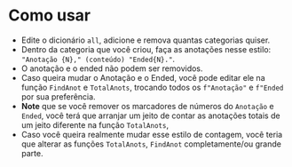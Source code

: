 # Como usar

- Edite o dicionário `all`, adicione e remova quantas categorias quiser.
- Dentro da categoria que você criou, faça as anotações nesse estilo: `"Anotação {N}," (conteúdo) "Ended{N}."`.
- O anotação e o ended não podem ser removidos.
- Caso queira mudar o Anotação e o Ended, você pode editar ele na função `FindAnot` e `TotalAnots`, trocando todos os `f"Anotação"` e `f"Ended` por sua preferência.
- **Note** que se você remover os marcadores de números do `Anotação` e `Ended`, você terá que arranjar um jeito de contar as anotações totais de um jeito diferente na função `TotalAnots`,
- Caso você queira realmente mudar esse estilo de contagem, você teria que alterar as funções `TotalAnots`, `FindAnot` completamente/ou grande parte.
